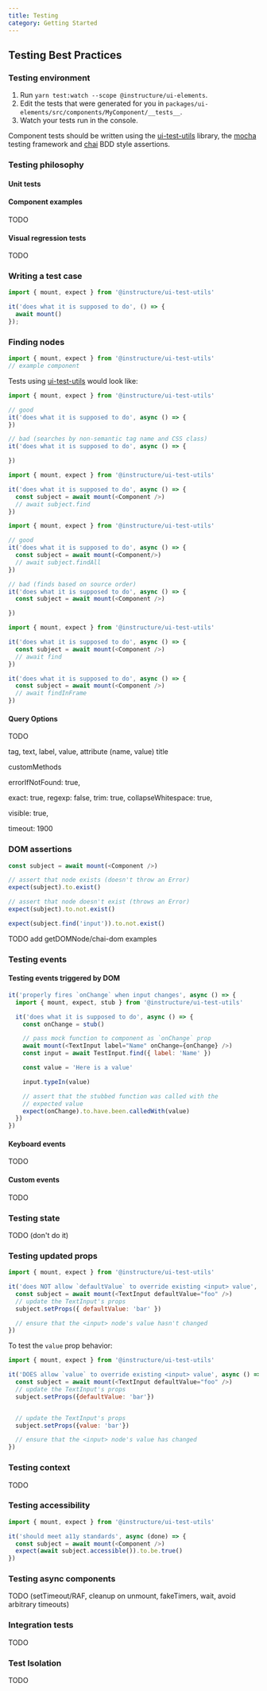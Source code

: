 ```yaml
---
title: Testing
category: Getting Started
---
```


## Testing Best Practices

### Testing environment

1. Run `yarn test:watch --scope @instructure/ui-elements`.
1. Edit the tests that were generated for you in `packages/ui-elements/src/components/MyComponent/__tests__`.
1. Watch your tests run in the console.

Component tests should be written using the [ui-test-utils](#ui-test-utils) library, the [mocha](https://mochajs.org/)
testing framework and [chai](http://chaijs.com/api/bdd/) BDD style assertions.

### Testing philosophy

#### Unit tests

#### Component examples

TODO

#### Visual regression tests

TODO

### Writing a test case

```js
import { mount, expect } from '@instructure/ui-test-utils'

it('does what it is supposed to do', () => {
  await mount()
});
```

### Finding nodes

```js
import { mount, expect } from '@instructure/ui-test-utils'
// example component
```

Tests using [ui-test-utils](#ui-test-utils) would look like:

```js
import { mount, expect } from '@instructure/ui-test-utils'

// good
it('does what it is supposed to do', async () => {
})

// bad (searches by non-semantic tag name and CSS class)
it('does what it is supposed to do', async () => {

})
```

```js
import { mount, expect } from '@instructure/ui-test-utils'

it('does what it is supposed to do', async () => {
  const subject = await mount(<Component />)
  // await subject.find
})
```

```js
import { mount, expect } from '@instructure/ui-test-utils'

// good
it('does what it is supposed to do', async () => {
  const subject = await mount(<Component/>)
  // await subject.findAll
})

// bad (finds based on source order)
it('does what it is supposed to do', async () => {
  const subject = await mount(<Component />)

})
```

```js
import { mount, expect } from '@instructure/ui-test-utils'

it('does what it is supposed to do', async () => {
  const subject = await mount(<Component />)
  // await find
})
```

```js
it('does what it is supposed to do', async () => {
  const subject = await mount(<Component />)
  // await findInFrame
})
```

#### Query Options

TODO

tag,
text,
label,
value,
attribute (name, value)
title

customMethods

errorIfNotFound: true,

exact: true,
regexp: false,
trim: true,
collapseWhitespace: true,

visible: true,

timeout: 1900

### DOM assertions

```js
const subject = await mount(<Component />)

// assert that node exists (doesn't throw an Error)
expect(subject).to.exist()

// assert that node doesn't exist (throws an Error)
expect(subject).to.not.exist()

expect(subject.find('input')).to.not.exist()
```

TODO add getDOMNode/chai-dom examples

### Testing events

#### Testing events triggered by DOM


```js
it('properly fires `onChange` when input changes', async () => {
  import { mount, expect, stub } from '@instructure/ui-test-utils'

  it('does what it is supposed to do', async () => {
    const onChange = stub()

    // pass mock function to component as `onChange` prop
    await mount(<TextInput label="Name" onChange={onChange} />)
    const input = await TestInput.find({ label: 'Name' })

    const value = 'Here is a value'

    input.typeIn(value)

    // assert that the stubbed function was called with the
    // expected value
    expect(onChange).to.have.been.calledWith(value)
  })
})
```

#### Keyboard events

TODO

#### Custom events

TODO

### Testing state

TODO (don't do it)

### Testing updated props

```js
import { mount, expect } from '@instructure/ui-test-utils'

it('does NOT allow `defaultValue` to override existing <input> value', async () => {
  const subject = await mount(<TextInput defaultValue="foo" />)
  // update the TextInput's props
  subject.setProps({ defaultValue: 'bar' })

  // ensure that the <input> node's value hasn't changed
})
```

To test the `value` prop behavior:

```js
import { mount, expect } from '@instructure/ui-test-utils'

it('DOES allow `value` to override existing <input> value', async () => {
  const subject = await mount(<TextInput defaultValue="foo" />)
  // update the TextInput's props
  subject.setProps({defaultValue: 'bar'})


  // update the TextInput's props
  subject.setProps({value: 'bar'})

  // ensure that the <input> node's value has changed
})
```

### Testing context

TODO

### Testing accessibility

```javascript
import { mount, expect } from '@instructure/ui-test-utils'

it('should meet a11y standards', async (done) => {
  const subject = await mount(<Component />)
  expect(await subject.accessible()).to.be.true()
})
```

### Testing async components

TODO (setTimeout/RAF, cleanup on unmount, fakeTimers, wait, avoid arbitrary timeouts)

### Integration tests

TODO

### Test Isolation

TODO
